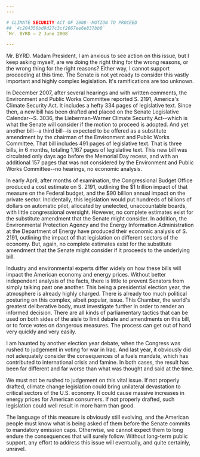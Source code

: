```yaml
---
---

# CLIMATE SECURITY ACT OF 2008--MOTION TO PROCEED
## `4c204350bd9d27c3cf2667ee6e837bb0`
`Mr. BYRD — 2 June 2008`

---
```



Mr. BYRD. Madam President, I am anxious to see action on this issue, 
but I keep asking myself, are we doing the right thing for the wrong 
reasons, or the wrong thing for the right reasons? Either way, I cannot 
support proceeding at this time. The Senate is not yet ready to 
consider this vastly important and highly complex legislation. It's 
ramifications are too unknown.

In December 2007, after several hearings and with written comments, 
the Environment and Public Works Committee reported S. 2191, America's 
Climate Security Act. It includes a hefty 334 pages of legislative 
text. Since then, a new bill has been drafted and placed on the Senate 
Legislative Calendar--S. 3036, the Lieberman-Warner Climate Security 
Act--which is what the Senate will consider if the motion to proceed is 
adopted. And yet another bill--a third bill--is expected to be offered 
as a substitute amendment by the chairman of the Environment and Public 
Works Committee. That bill includes 491 pages of legislative text. That 
is three bills, in 6 months, totaling 1,167 pages of legislative text. 
This new bill was circulated only days ago before the Memorial Day 
recess, and with an additional 157 pages that was not considered by the 
Environment and Public Works Committee--no hearings, no economic 
analysis.

In early April, after months of examination, the Congressional Budget 
Office produced a cost estimate on S. 2191, outlining the $1 trillion 
impact of that measure on the Federal budget, and the $90 billion 
annual impact on the private sector. Incidentally, this legislation 
would put hundreds of billions of dollars on automatic pilot, allocated 
by unelected, unaccountable boards, with little congressional 
oversight. However, no complete estimates exist for the substitute 
amendment that the Senate might consider. In addition, the 
Environmental Protection Agency and the Energy Information 
Administration at the Department of Energy have produced their economic 
analysis of S. 2191, outlining the impact of that legislation on 
different sectors of the economy. But, again, no complete estimates 
exist for the substitute amendment that the Senate might consider if it 
proceeds to the underlying bill.

Industry and environmental experts differ widely on how these bills 
will impact the American economy and energy prices. Without better 
independent analysis of the facts, there is little to prevent Senators 
from simply talking past one another. This being a presidential 
election year, the atmosphere is already highly charged. There is 
already too much political posturing on this complex, albeit popular, 
issue. This Chamber, the world's greatest deliberative body, must 
investigate further in order to render an informed decision. There are 
all kinds of parliamentary tactics that can be used on both sides of 
the aisle to limit debate and amendments on this bill, or to force 
votes on dangerous measures. The process can get out of hand very 
quickly and very easily.

I am haunted by another election year debate, when the Congress was 
rushed to judgement in voting for war in Iraq. And last year, it 
obviously did not adequately consider the consequences of a fuels 
mandate, which has contributed to international crisis and famine. In 
both cases, the result has been far different and far worse than what 
was thought and said at the time.

We must not be rushed to judgement on this vital issue. If not 
properly drafted, climate change legislation could bring unilateral 
devastation to critical sectors of the U.S. economy. It could cause 
massive increases in energy prices for American consumers. If not 
properly drafted, such legislation could well result in more harm than 
good.

The language of this measure is obviously still evolving, and the 
American people must know what is being asked of them before the Senate 
commits to mandatory emission caps. Otherwise, we cannot expect them to 
long endure the consequences that will surely follow. Without long-term 
public support, any effort to address this issue will eventually, and 
quite certainly, unravel.